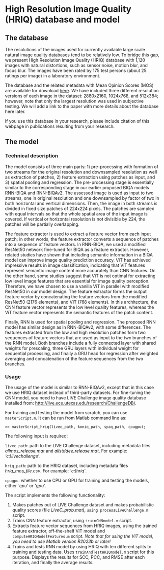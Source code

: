 # High Resolution Image Quality (HRIQ) database and model

## The database
The resolutions of the images used for currently available large scale natural image quality databases tend to be relatively low. To bridge this gap, we present High Resolution Image Quality (HRIQ) database with 1,120 images with natural distortions, such as sensor noise, motion blur, and focus blur. The images have been rated by 175 test persons (about 25 ratings per image) in a laboratory environment.

The database and the related metadata with Mean Opinion Scores (MOS) are available for download [here](https://drive.google.com/drive/folders/1TUaAD0pQMZjJInDpWd_apYXh3kDF6ydA). We have included three different resolution versions of each image in the dataset: 2880x2160, 1024x768, and 512x384; however, note that only the largest resolution was used in subjective testing. We will add a link to the paper with more details about the database here later.

If you use this database in your research, please include citation of this webpage in publications resulting from your research.

## The model

### Technical description
The model consists of three main parts: 1) pre-processing with formation of two streams for the original resolution and downsampled resolution as well as extraction of patches, 2) feature extraction using patches as input, and 3) spatial pooling and regression. The pre-processing stage is essentially similar to the corresponding stage in our earlier proposed BIQA models [RNN-BIQA](https://github.com/jarikorhonen/rnnbiqa) and [RNN-BIQAv2](https://github.com/jarikorhonen/rnnbiqav2). The assessed image is used as input to two streams, one in original resolution and one downsampled by factor of two in both horizontal and vertical dimensions. Then, the image in both streams is divided in fixed size patches of 224x224 pixels. The patches are sampled with equal intervals so that the whole spatial area of the input image is covered. If vertical or horizontal resolution is not divisible by 224, the patches will be partially overlapping.

The feature extractor is used to extract a feature vector from each input patch; in other words, the feature extractor converts a sequence of patches into a sequence of feature vectors. In RNN-BIQA, we used a modified ResNet50 network fine-tuned for BIQA as a feature extractor. However, related studies have shown that including semantic information in a BIQA model can improve image quality prediction accuracy. ViT has achieved impressive results in image classification, indicating that ViT features represent semantic image content more accurately than CNN features. On the other hand, some studies suggest that ViT is not optimal for extracting low level image features that are essential for image quality perception. Therefore, we have chosen to use a vanilla ViT in parallel with modified ResNet50 in our model design. The feature extractor forms the output feature vector by concatenating the feature vectors from the modified ResNet50 (2176 elements), and ViT (768 elements). In this architecture, the CNN feature vector represents the low level quality features, whereas the ViT feature vector represents the semantic features of the patch content.  

Finally, RNN is used for spatial pooling and regression. The proposed RNN model has similar design as in RNN-BIQAv2, with some differences. The features extracted from the low and high resolution patches form two sequences of feature vectors that are used as input to the two branches of the RNN model. Both branches include a fully connected layer with shared weights for prescaling, three GRU layers with individual weight for sequential processing, and finally a GRU head for regression after weighted averaging and concatenation of the feature sequences from the two branches.

### Usage
The usage of the model is similar to RNN-BIQAv2, except that in this case we use HRIQ dataset instead of third-party datasets. For fine-tuning the CNN model, you need to have LIVE Challenge image quality database installed from: http://live.ece.utexas.edu/research/ChallengeDB/.

For training and testing the model from scratch, you can use `masterScript.m`. It can be run from 
Matlab command line as:

```
>> masterScript_hriq(livec_path, koniq_path, spaq_path, cpugpu);
```

The following input is required:

`livec_path`: path to the LIVE Challenge dataset, including metadata files _allmos_release.mat_ and 
_allstddev_release.mat_. For example: _'c:\\livechallenge'_.

`hriq_path`: path to the HRIQ dataset, including metadata files _hriq_mos_file.csv_. For example: _'c:\\hriq'_.

`cpugpu`: whether to use CPU or GPU for training and testing the models, either _'cpu'_ or _'gpu'_.

The script implements the following functionality:

1) Makes patches out of LIVE Challenge dataset and makes probabilistic quality scores (file 
_LiveC_prob.mat_), `using processLiveChallenge.m` script.
3) Trains CNN feature extractor, using `trainCNNmodel.m` script.
4) Extracts feature vector sequences from HRIQ images, using the trained
feature extractor, off-the-shelf ViT model and `computeHRIQModelFeatures.m` script. *Note that for using the ViT model, you need to use Matlab version R2023b or later!* 
5) Trains and tests RNN model by using HRIQ with ten different splits to training and testing data. Uses `trainAndTestHRIQmodel.m` script for this purpose. Displays the results for SCC, PCC, and RMSE after each iteration, and finally the average results.
